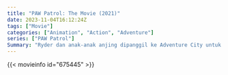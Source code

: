```yaml
---
title: "PAW Patrol: The Movie (2021)"
date: 2023-11-04T16:12:24Z
tags: ["Movie"]
categories: ["Animation", "Action", "Adventure"]
series: ["PAW Patrol"]
Summary: "Ryder dan anak-anak anjing dipanggil ke Adventure City untuk menghentikan Walikota Humdinger mengubah kota metropolitan yang ramai menjadi kekacauan."
---
```


<mux-player stream-type="on-demand"
src="https://kp3d-my.sharepoint.com/personal/ryoo_kp3d_onmicrosoft_com/_layouts/15/download.aspx?share=EXqrnSE1LNtAkpUPhAqMbgEBQAn9T276TRYEco33KoY8RQ" prefer-playback="mse" controls>

</mux-player>


{{< movieinfo id="675445" >}}

<script src="https://cdn.jsdelivr.net/npm/@mux/mux-player"></script>

 <script type="application/ld+json ">
{
"@context": "https://schema.org/",
"@type": "VideoObject",
"name": "PAW Patrol: The Movie",
"contentUrl": "https://stream.mux.com/mxwxT4ALOXqTnrep00bhusMdAm6ymPTcr93Hd005nJUog.m3u8",
"thumbnailUrl": "https://www.themoviedb.org/t/p/original/w2jm8I0K83aZzHcI4Acl8DtuXCt.jpg?width=314&fit_mode=preserve&time=25",
"uploadDate": "2023-11-04T16:12:24Z",
}

</script>